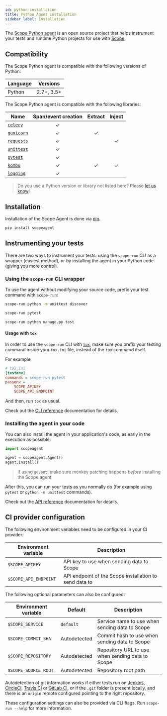 ```yaml
---
id: python-installation
title: Python Agent installation
sidebar_label: Installation
---
```


The [Scope Python agent](https://github.com/undefinedlabs/scope-python-agent) is an open source project that helps 
instrument your tests and runtime Python projects for use with [Scope](https://scope.dev).


## Compatibility

The Scope Python agent is compatible with the following versions of Python:

| Language | Versions   |
|----------|:----------:|
| Python   | 2.7+, 3.5+ |

The Scope Python agent is compatible with the following libraries:

| Name                                                          | Span/event creation | Extract | Inject |
|---------------------------------------------------------------|:-------------------:|:-------:|:------:|
| [`celery`](http://www.celeryproject.org)                      |          ✓          |         |        |
| [`gunicorn`](https://pypi.org/project/gunicorn/)              |          ✓          |    ✓    |        |
| [`requests`](https://pypi.org/project/requests/)              |          ✓          |         |    ✓   |
| [`unittest`](https://docs.python.org/3/library/unittest.html) |          ✓          |         |        |
| [`pytest`](https://pytest.org)                                |          ✓          |         |        |
| [`kombu`](https://github.com/celery/kombu)                    |          ✓          |    ✓    |    ✓   |
| [`logging`](https://docs.python.org/3/library/logging.html)   |          ✓          |         |        |

> Do you use a Python version or library not listed here? Please [let us know](https://home.undefinedlabs.com/goto/support)!

## Installation

Installation of the Scope Agent is done via [pip](https://pypi.org/project/scopeagent/).

```bash
pip install scopeagent
```

## Instrumenting your tests

There are two ways to instrument your tests: using the `scope-run` CLI as a wrapper (easiest method), or by installing the agent
in your Python code (giving you more control).


### Using the `scope-run` CLI wrapper

To use the agent without modifying your source code, prefix your test command with `scope-run`:

<!--DOCUSAURUS_CODE_TABS-->
<!--unittest-->
```bash
scope-run python -m unittest discover
```

<!--pytest-->
```bash
scope-run pytest
```

<!--Django tests-->
```bash
scope-run python manage.py test
```

<!--END_DOCUSAURUS_CODE_TABS-->


#### Usage with `tox`

In order to use the `scope-run` CLI with [`tox`](https://tox.readthedocs.io/en/latest/), make sure you prefix your
testing command inside your `tox.ini` file, instead of the `tox` command itself.

For example:

```ini
# tox.ini
[testenv]
commands = scope-run pytest
passenv =
    SCOPE_APIKEY
    SCOPE_API_ENDPOINT
```

And then, run `tox` as usual.

Check out the [CLI reference](https://scope-python-agent.readthedocs.io/en/latest/cli.html) documentation for details.


### Installing the agent in your code

You can also install the agent in your application's code, as early in the execution as possible:

```python
import scopeagent

agent = scopeagent.Agent()
agent.install()
```

> If using `gevent`, make sure monkey patching happens *before* installing the Scope agent

After this, you can run your tests as you normally do (for example using `pytest` or `python -m unittest` commands).

Check out the [API reference](https://scope-python-agent.readthedocs.io/en/latest/api.html) documentation for details.


## CI provider configuration

The following environment variables need to be configured in your CI provider:

| Environment variable  | Description                                            |
|-----------------------|--------------------------------------------------------|
| `$SCOPE_APIKEY`       | API key to use when sending data to Scope              |
| `$SCOPE_API_ENDPOINT` | API endpoint of the Scope installation to send data to |


The following optional parameters can also be configured:

| Environment variable | Default      | Description                                      |
|----------------------|--------------|--------------------------------------------------|
| `$SCOPE_SERVICE`     | `default`    | Service name to use when sending data to Scope   |
| `$SCOPE_COMMIT_SHA`  | Autodetected | Commit hash to use when sending data to Scope    |
| `$SCOPE_REPOSITORY`  | Autodetected | Repository URL to use when sending data to Scope |
| `$SCOPE_SOURCE_ROOT` | Autodetected | Repository root path                             |

Autodetection of git information works if either tests run on [Jenkins](https://jenkins.io/), 
[CircleCI](https://circleci.com/), [Travis CI](https://travis-ci.com/) or [GitLab CI](https://about.gitlab.com/), 
or if the `.git` folder is present locally, and there is an `origin` remote configured pointing to the right repository.

These configuration settings can also be provided via CLI flags. Run `scope-run --help` for more information.
